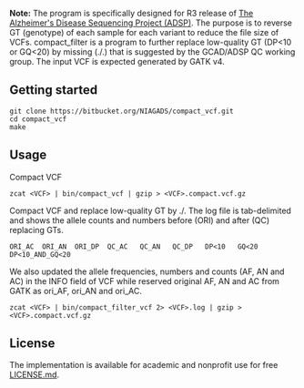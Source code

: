**Note:** The program is specifically designed for R3 release of [The Alzheimer's Disease Sequencing Project (ADSP)](https://www.niagads.org/adsp/).
The purpose is to reverse GT (genotype) of each sample for each variant to reduce the file size of VCFs. compact_filter is a program to further replace low-quality GT (DP<10 or GQ<20) by missing (./.) that is suggested by the GCAD/ADSP QC working group.  The input VCF is expected generated  by GATK v4.

## Getting started

	git clone https://bitbucket.org/NIAGADS/compact_vcf.git
	cd compact_vcf
	make

## Usage
Compact VCF

	zcat <VCF> | bin/compact_vcf | gzip > <VCF>.compact.vcf.gz

Compact VCF and replace low-quality GT by ./.
The log file is tab-delimited and shows the allele counts and numbers before (ORI) and after (QC) replacing GTs.

	ORI_AC	ORI_AN	ORI_DP	QC_AC	QC_AN	QC_DP	DP<10	GQ<20	DP<10_AND_GQ<20

We also updated the allele frequencies, numbers and counts (AF, AN and AC) in the INFO field of VCF while reserved original AF, AN and AC from GATK as ori_AF, ori_AN and ori_AC.

	zcat <VCF> | bin/compact_filter_vcf 2> <VCF>.log | gzip > <VCF>.compact.vcf.gz

## License
The implementation is available for academic and nonprofit use for free [LICENSE.md](LICENSE.md).
